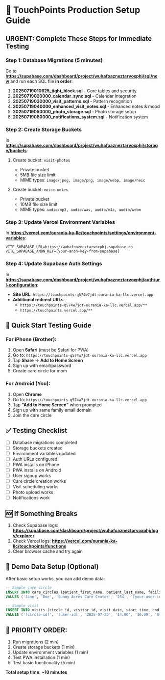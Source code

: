 # 🚀 TouchPoints Production Setup Guide

## URGENT: Complete These Steps for Immediate Testing

### Step 1: Database Migrations (5 minutes)

Go to **https://supabase.com/dashboard/project/wuhafoazneztarvoxphj/sql/new** and run each SQL file **in order**:

1. **20250719010625_tight_block.sql** - Core tables and security
2. **20250719020000_calendar_sync.sql** - Calendar integration
3. **20250719030000_visit_patterns.sql** - Pattern recognition
4. **20250719040000_enhanced_visit_notes.sql** - Enhanced notes & mood
5. **20250719050000_photo_storage.sql** - Photo storage setup
6. **20250719060000_notifications_system.sql** - Notification system

### Step 2: Create Storage Buckets

In **https://supabase.com/dashboard/project/wuhafoazneztarvoxphj/storage/buckets**:

1. Create bucket: `visit-photos`
   - Private bucket
   - 5MB file size limit
   - MIME types: `image/jpeg, image/png, image/webp, image/heic`

2. Create bucket: `voice-notes`
   - Private bucket  
   - 10MB file size limit
   - MIME types: `audio/mp3, audio/wav, audio/m4a, audio/webm`

### Step 3: Update Vercel Environment Variables

In **https://vercel.com/ourania-ka-llc/touchpoints/settings/environment-variables**:

```
VITE_SUPABASE_URL=https://wuhafoazneztarvoxphj.supabase.co
VITE_SUPABASE_ANON_KEY=[your-anon-key-from-supabase]
```

### Step 4: Update Supabase Auth Settings

In **https://supabase.com/dashboard/project/wuhafoazneztarvoxphj/auth/url-configuration**:

- **Site URL**: `https://touchpoints-q574w7jdt-ourania-ka-llc.vercel.app`
- **Additional redirect URLs**: 
  - `https://touchpoints-q574w7jdt-ourania-ka-llc.vercel.app/**`
  - `https://touchpoints.vercel.app/**`

## 📱 Quick Start Testing Guide

### For iPhone (Brother):
1. Open **Safari** (must be Safari for PWA)
2. Go to: `https://touchpoints-q574w7jdt-ourania-ka-llc.vercel.app`
3. Tap **Share** → **Add to Home Screen**
4. Sign up with email/password
5. Create care circle for mom

### For Android (You):
1. Open **Chrome**
2. Go to: `https://touchpoints-q574w7jdt-ourania-ka-llc.vercel.app`
3. Tap **"Add to Home Screen"** when prompted
4. Sign up with same family email domain
5. Join the care circle

## ✅ Testing Checklist

- [ ] Database migrations completed
- [ ] Storage buckets created
- [ ] Environment variables updated
- [ ] Auth URLs configured
- [ ] PWA installs on iPhone
- [ ] PWA installs on Android
- [ ] User signup works
- [ ] Care circle creation works
- [ ] Visit scheduling works
- [ ] Photo upload works
- [ ] Notifications work

## 🆘 If Something Breaks

1. Check Supabase logs: **https://supabase.com/dashboard/project/wuhafoazneztarvoxphj/logs/explorer**
2. Check Vercel logs: **https://vercel.com/ourania-ka-llc/touchpoints/functions**
3. Clear browser cache and try again

## 🎯 Demo Data Setup (Optional)

After basic setup works, you can add demo data:

```sql
-- Sample care circle
INSERT INTO care_circles (patient_first_name, patient_last_name, facility_name, room_number, created_by) 
VALUES ('Jane', 'Doe', 'Sunny Acres Care Center', '234', '[your-user-id]');

-- Sample visit
INSERT INTO visits (circle_id, visitor_id, visit_date, start_time, end_time, notes)
VALUES ('[circle-id]', '[user-id]', '2025-07-20', '14:00', '16:00', 'Great visit! Mom was very alert and happy.');
```

## 🚀 PRIORITY ORDER:
1. Run migrations (2 min)
2. Create storage buckets (1 min) 
3. Update environment variables (1 min)
4. Test PWA installation (1 min)
5. Test basic functionality (5 min)

**Total setup time: ~10 minutes**